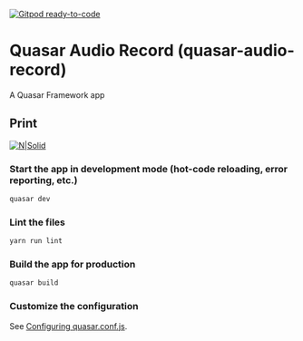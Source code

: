 [![Gitpod ready-to-code](https://img.shields.io/badge/Gitpod-ready--to--code-blue?logo=gitpod)](https://gitpod.io/#https://github.com/patrickmonteiro/quasar-audio-record)

# Quasar Audio Record (quasar-audio-record)

A Quasar Framework app

## Print

[![N|Solid](https://github.com/patrickmonteiro/quasar-audio-record/blob/master/docs/print.png?raw=true)](https://quasaraudiorecord.surge.sh)

### Start the app in development mode (hot-code reloading, error reporting, etc.)
```bash
quasar dev
```

### Lint the files
```bash
yarn run lint
```

### Build the app for production
```bash
quasar build
```

### Customize the configuration
See [Configuring quasar.conf.js](https://quasar.dev/quasar-cli/quasar-conf-js).
